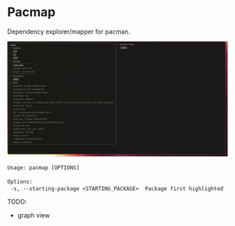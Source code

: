 # Pacmap

Dependency explorer/mapper for pacman.

![](resources/pacmap.gif)

 ```
Usage: pacmap [OPTIONS]

Options:
  -s, --starting-package <STARTING_PACKAGE>  Package first highlighted
```

TODO:
 - graph view

